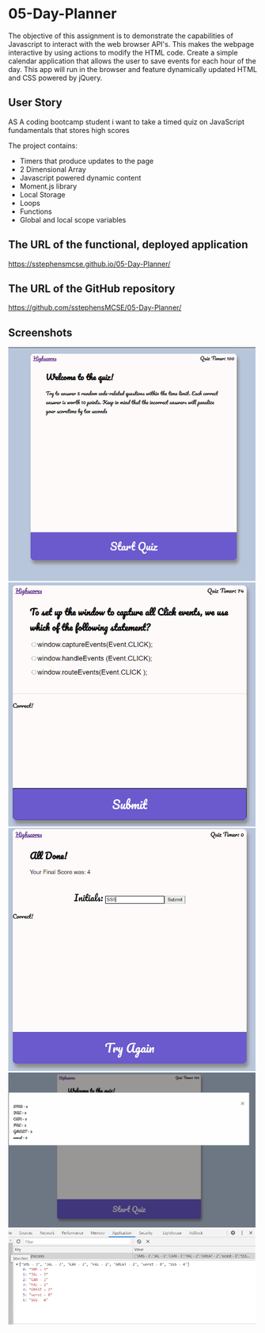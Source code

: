 # 05-Day-Planner

The objective of this assignment is to demonstrate the capabilities of Javascript to interact with the web browser API's. This makes the webpage interactive by using actions to modify the HTML code. Create a simple calendar application that allows the user to save events for each hour of the day. This app will run in the browser and feature dynamically updated HTML and CSS powered by jQuery. 

## User Story
AS A coding bootcamp student i want to take a timed quiz on JavaScript fundamentals that stores high scores

The project contains:
* Timers that produce updates to the page
* 2 Dimensional Array
* Javascript powered dynamic content
* Moment.js library
* Local Storage
* Loops
* Functions
* Global and local scope variables

## The URL of the functional, deployed application
https://sstephensmcse.github.io/05-Day-Planner/

## The URL of the GitHub repository
https://github.com/sstephensMCSE/05-Day-Planner/

## Screenshots

<img src="https://github.com/sstephensMCSE/04-Web-APIs-Code-Quiz/blob/main/assets/welcome.jpg" width="500" title="Welcome">
<img src="https://github.com/sstephensMCSE/04-Web-APIs-Code-Quiz/blob/main/assets/variable%20questions.jpg" width="500" title="Questions">
<img src="https://github.com/sstephensMCSE/04-Web-APIs-Code-Quiz/blob/main/assets/SubmitScore.jpg" width="500" title="Submit Score">
<img src="https://github.com/sstephensMCSE/04-Web-APIs-Code-Quiz/blob/main/assets/highscoremodal.jpg" width="500" title="HighScore">
<img src="https://github.com/sstephensMCSE/04-Web-APIs-Code-Quiz/blob/main/assets/local%20storage.jpg" width="500" title="Storage">
